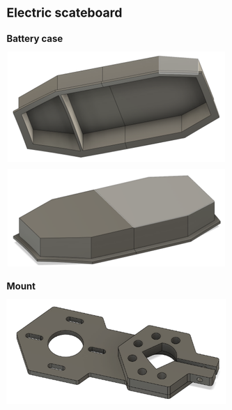 # Electric scateboard

## Battery case
<p align="center">
  <img width="500" src="https://github.com/torbrodtkorb/electric-scateboard/blob/master/graphics/case1-bottom.PNG">
</p>

<p align="center">
  <img width="500" src="https://github.com/torbrodtkorb/electric-scateboard/blob/master/graphics/case1-top.PNG">
</p>

## Mount
<p align="center">
  <img width="700" src="https://github.com/torbrodtkorb/electric-scateboard/blob/master/graphics/mount.PNG">
</p>

